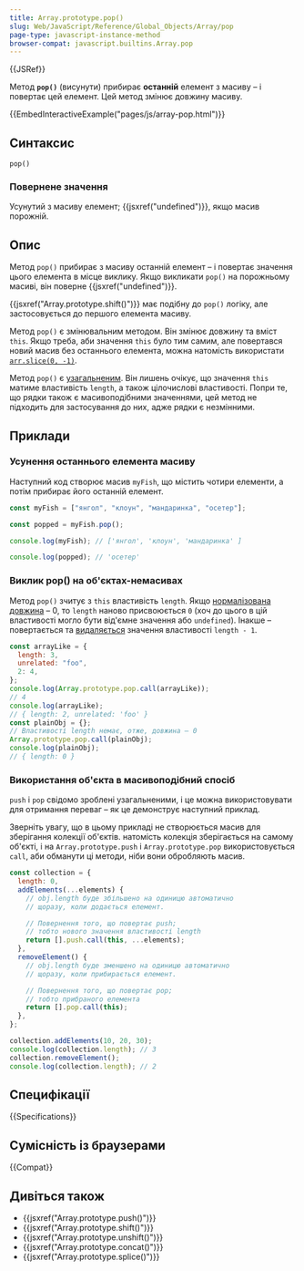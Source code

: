 ```yaml
---
title: Array.prototype.pop()
slug: Web/JavaScript/Reference/Global_Objects/Array/pop
page-type: javascript-instance-method
browser-compat: javascript.builtins.Array.pop
---
```


{{JSRef}}

Метод **`pop()`** (висунути) прибирає **останній** елемент з масиву – і повертає цей елемент. Цей метод змінює довжину масиву.

{{EmbedInteractiveExample("pages/js/array-pop.html")}}

## Синтаксис

```js-nolint
pop()
```

### Повернене значення

Усунутий з масиву елемент; {{jsxref("undefined")}}, якщо масив порожній.

## Опис

Метод `pop()` прибирає з масиву останній елемент – і повертає значення цього елемента в місце виклику. Якщо викликати `pop()` на порожньому масиві, він поверне {{jsxref("undefined")}}.

{{jsxref("Array.prototype.shift()")}} має подібну до `pop()` логіку, але застосовується до першого елемента масиву.

Метод `pop()` є змінювальним методом. Він змінює довжину та вміст `this`. Якщо треба, аби значення `this` було тим самим, але повертався новий масив без останнього елемента, можна натомість використати [`arr.slice(0, -1)`](/uk/docs/Web/JavaScript/Reference/Global_Objects/Array/slice).

Метод `pop()` є [узагальненим](/uk/docs/Web/JavaScript/Reference/Global_Objects/Array#uzahalneni-metody-masyvu). Він лишень очікує, що значення `this` матиме властивість `length`, а також цілочислові властивості. Попри те, що рядки також є масивоподібними значеннями, цей метод не підходить для застосування до них, адже рядки є незмінними.

## Приклади

### Усунення останнього елемента масиву

Наступний код створює масив `myFish`, що містить чотири елементи, а потім прибирає його останній елемент.

```js
const myFish = ["янгол", "клоун", "мандаринка", "осетер"];

const popped = myFish.pop();

console.log(myFish); // ['янгол', 'клоун', 'мандаринка' ]

console.log(popped); // 'осетер'
```

### Виклик pop() на об'єктах-немасивах

Метод `pop()` зчитує з `this` властивість `length`. Якщо [нормалізована довжина](/uk/docs/Web/JavaScript/Reference/Global_Objects/Array#normalizatsiia-vlastyvosti-length) – 0, то `length` наново присвоюється `0` (хоч до цього в цій властивості могло бути від'ємне значення або `undefined`). Інакше – повертається та [видаляється](/uk/docs/Web/JavaScript/Reference/Operators/delete) значення властивості `length - 1`.

```js
const arrayLike = {
  length: 3,
  unrelated: "foo",
  2: 4,
};
console.log(Array.prototype.pop.call(arrayLike));
// 4
console.log(arrayLike);
// { length: 2, unrelated: 'foo' }
const plainObj = {};
// Властивості length немає, отже, довжина – 0
Array.prototype.pop.call(plainObj);
console.log(plainObj);
// { length: 0 }
```

### Використання об'єкта в масивоподібний спосіб

`push` і `pop` свідомо зроблені узагальненими, і це можна використовувати для отримання переваг – як це демонструє наступний приклад.

Зверніть увагу, що в цьому прикладі не створюється масив для зберігання колекції об'єктів. натомість колекція зберігається на самому об'єкті, і на `Array.prototype.push` і `Array.prototype.pop` використовується `call`, аби обманути ці методи, ніби вони обробляють масив.

```js
const collection = {
  length: 0,
  addElements(...elements) {
    // obj.length буде збільшено на одиницю автоматично
    // щоразу, коли додається елемент.

    // Повернення того, що повертає push;
    // тобто нового значення властивості length
    return [].push.call(this, ...elements);
  },
  removeElement() {
    // obj.length буде зменшено на одиницю автоматично
    // щоразу, коли прибирається елемент.

    // Повернення того, що повертає pop;
    // тобто прибраного елемента
    return [].pop.call(this);
  },
};

collection.addElements(10, 20, 30);
console.log(collection.length); // 3
collection.removeElement();
console.log(collection.length); // 2
```

## Специфікації

{{Specifications}}

## Сумісність із браузерами

{{Compat}}

## Дивіться також

- {{jsxref("Array.prototype.push()")}}
- {{jsxref("Array.prototype.shift()")}}
- {{jsxref("Array.prototype.unshift()")}}
- {{jsxref("Array.prototype.concat()")}}
- {{jsxref("Array.prototype.splice()")}}
